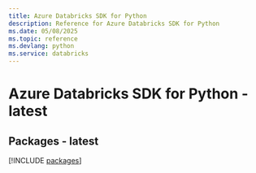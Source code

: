 ```yaml
---
title: Azure Databricks SDK for Python
description: Reference for Azure Databricks SDK for Python
ms.date: 05/08/2025
ms.topic: reference
ms.devlang: python
ms.service: databricks
---
```

# Azure Databricks SDK for Python - latest
## Packages - latest
[!INCLUDE [packages](databricks-index.md)]